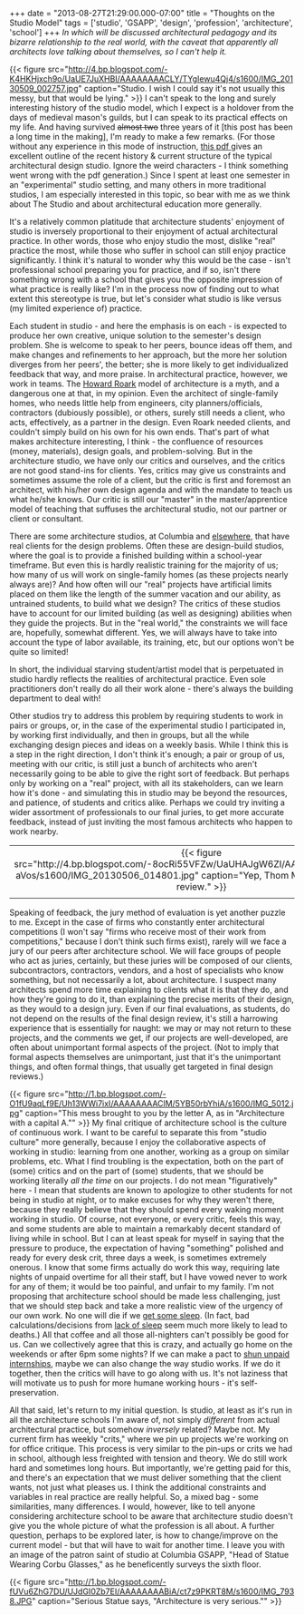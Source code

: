 +++
date = "2013-08-27T21:29:00.000-07:00"
title = "Thoughts on the Studio Model"
tags = ['studio', 'GSAPP', 'design', 'profession', 'architecture', 'school']
+++
*In which will be discussed architectural pedagogy and its bizarre relationship to the real world, with the caveat that apparently all architects love talking about themselves, so I can't help it.*

{{< figure src="http://4.bp.blogspot.com/-K4HKHjxch9o/UaUE7JuXHBI/AAAAAAAACLY/TYgIewu4Qj4/s1600/IMG_20130509_002757.jpg" caption="Studio.  I wish I could say it's not usually this messy, but that would be lying." >}}
I can't speak to the long and surely interesting history of the studio model, which I expect is a holdover from the days of medieval mason's guilds, but I can speak to its practical effects on my life.  And having survived <strike>almost two</strike> three years of it [this post has been a long time in the making], I'm ready to make a few remarks.  (For those without any experience in this mode of instruction, [this pdf ](http://www.edi.msstate.edu/work/pdf/history_studio_based_learning.pdf)gives an excellent outline of the recent history & current structure of the typical architectural design studio.  Ignore the weird characters - I think something went wrong with the pdf generation.)  Since I spent at least one semester in an "experimental" studio setting, and many others in more traditional studios, I am especially interested in this topic, so bear with me as we think about The Studio and about architectural education more generally.

It's a relatively common platitude that architecture students' enjoyment of studio is inversely proportional to their enjoyment of actual architectural practice.  In other words, those who enjoy studio the most, dislike "real" practice the most, while those who suffer in school can still enjoy practice significantly.  I think it's natural to wonder why this would be the case - isn't professional school preparing you for practice, and if so, isn't there something wrong with a school that gives you the opposite impression of what practice is really like?  I'm in the process now of finding out to what extent this stereotype is true, but let's consider what studio is like versus (my limited experience of) practice.

Each student in studio - and here the emphasis is on each - is expected to produce her own creative, unique solution to the semester's design problem.  She is welcome to speak to her peers, bounce ideas off them, and make changes and refinements to her approach, but the more her solution diverges from her peers', the better; she is more likely to get individualized feedback that way, and more praise.  In architectural practice, however, we work in teams.  The [Howard Roark](http://en.wikipedia.org/wiki/The_Fountainhead) model of architecture is a myth, and a dangerous one at that, in my opinion.  Even the architect of single-family homes, who needs little help from engineers, city planners/officials, contractors (dubiously possible), or others, surely still needs a client, who acts, effectively, as a partner in the design.  Even Roark needed clients, and couldn't simply build on his own for his own ends.  That's part of what makes architecture interesting, I think - the confluence of resources (money, materials), design goals, and problem-solving.  But in the architecture studio, we have only our critics and ourselves, and the critics are not good stand-ins for clients.  Yes, critics may give us constraints and sometimes assume the role of a client, but the critic is first and foremost an architect, with his/her own design agenda and with the mandate to teach us what he/she knows.  Our critic is still our "master" in the master/apprentice model of teaching that suffuses the architectural studio, not our partner or client or consultant.

There are some architecture studios, at Columbia and [elsewhere](http://www.ruralstudio.org/), that have real clients for the design problems.  Often these are design-build studios, where the goal is to provide a finished building within a school-year timeframe.  But even this is hardly realistic training for the majority of us; how many of us will work on single-family homes (as these projects nearly always are)?  And how often will our "real" projects have artificial limits placed on them like the length of the summer vacation and our ability, as untrained students, to build what we design?  The critics of these studios have to account for our limited building (as well as designing) abilities when they guide the projects.  But in the "real world," the constraints we will face are, hopefully, somewhat different.  Yes, we will always have to take into account the type of labor available, its training, etc, but our options won't be quite so limited!

In short, the individual starving student/artist model that is perpetuated in studio hardly reflects the realities of architectural practice.  Even sole practitioners don't really do all their work alone - there's always the building department to deal with!

Other studios try to address this problem by requiring students to work in pairs or groups, or, in the case of the experimental studio I participated in, by working first individually, and then in groups, but all the while exchanging design pieces and ideas on a weekly basis.  While I think this is a step in the right direction, I don't think it's enough; a pair or group of us, meeting with our critic, is still just a bunch of architects who aren't necessarily going to be able to give the right sort of feedback.  But perhaps only by working on a "real" project, with all its stakeholders, can we learn how it's done - and simulating this in studio may be beyond the resources, and patience, of students and critics alike.  Perhaps we could try inviting a wider assortment of professionals to our final juries, to get more accurate feedback, instead of just inviting the most famous architects who happen to work nearby.

<table align="center" cellpadding="0" cellspacing="0" class="tr-caption-container" style="margin-left: auto; margin-right: auto; text-align: center;"><tbody><tr><td style="text-align: center;">
{{< figure src="http://4.bp.blogspot.com/-8ocRi55VFZw/UaUHAJgW6ZI/AAAAAAAAClI/FXqBs5-aVos/s1600/IMG_20130506_014801.jpg" caption="Yep, Thom Mayne was at our final review." >}}
</td></tr><tr><td class="tr-caption" style="text-align: center;"></td></tr></tbody></table>Speaking of feedback, the jury method of evaluation is yet another puzzle to me.  Except in the case of firms who constantly enter architectural competitions (I won't say "firms who receive most of their work from competitions," because I don't think such firms exist), rarely will we face a jury of our peers after architecture school.  We will face groups of people who act as juries, certainly, but these juries will be composed of our clients, subcontractors, contractors, vendors, and a host of specialists who know something, but not necessarily a lot, about architecture.  I suspect many architects spend more time explaining to clients what it is that they do, and how they're going to do it, than explaining the precise merits of their design, as they would to a design jury.  Even if our final evaluations, as students, do not depend on the results of the final design review, it's still a harrowing experience that is essentially for naught: we may or may not return to these projects, and the comments we get, if our projects are well-developed, are often about unimportant formal aspects of the project.  (Not to imply that formal aspects themselves are unimportant, just that it's the unimportant things, and often formal things, that usually get targeted in final design reviews.)

{{< figure src="http://1.bp.blogspot.com/-O1fU9aqLf9E/Uh13WWi7ixI/AAAAAAAAClM/5YB50rbYhiA/s1600/IMG_5012.jpg" caption="This mess brought to you by the letter A, as in \"Architecture with a capital A.\"" >}}
 My final critique of architecture school is the culture of continuous work.  I want to be careful to separate this from "studio culture" more generally, because I enjoy the collaborative aspects of working in studio: learning from one another, working as a group on similar problems, etc.  What I find troubling is the expectation, both on the part of (some) critics and on the part of (some) students, that we should be working literally *all the time* on our projects.  I do not mean "figuratively" here - I mean that students are known to apologize to other students for not being in studio at night, or to make excuses for why they weren't there, because they really believe that they should spend every waking moment working in studio.  Of course, not everyone, or every critic, feels this way, and some students are able to maintain a remarkably decent standard of living while in school.   But I can at least speak for myself in saying that the pressure to produce, the expectation of having "something" polished and ready for every desk crit, three days a week, is sometimes extremely onerous.  I know that some firms actually do work this way, requiring late nights of unpaid overtime for all their staff, but I have vowed never to work for any of them; it would be too painful, and unfair to my family.  I'm not proposing that architecture school should be made less challenging, just that we should step back and take a more realistic view of the urgency of our own work.  No one will die if we [get some sleep](http://blogs.hbr.org/schwartz/2011/03/sleep-is-more-important-than-f.html).  (In fact, bad calculations/decisions from [lack of sleep](http://www.nytimes.com/2011/05/31/health/31brody.html?_r=0) seem much more likely to lead to deaths.)  All that coffee and all those all-nighters can't possibly be good for us.  Can we collectively agree that this is crazy, and actually go home on the weekends or after 6pm some nights?  If we can make a pact to [shun unpaid internships](http://www.architizer.com/en_us/blog/dyn/65222/unpaid-architecture-internships-come-under-fire/#.Ua6wIvb72Fc), maybe we can also change the way studio works.  If we do it together, then the critics will have to go along with us.  It's not laziness that will motivate us to push for more humane working hours - it's self-preservation.

All that said, let's return to my initial question.   Is studio, at least as it's run in all the architecture schools I'm aware of, not simply *different* from actual architectural practice, but somehow *inversely* related?  Maybe not.  My current firm has weekly "crits," where we pin up projects we're working on for office critique.  This process is very similar to the pin-ups or crits we had in school, although less freighted with tension and theory.  We do still work hard and sometimes long hours.  But importantly, we're getting paid for this, and there's an expectation that we must deliver something that the client wants, not just what pleases us.  I think the additional constraints and variables in real practice are really helpful.  So, a mixed bag - some similarities, many differences.  I would, however, like to tell anyone considering architecture school to be aware that architecture studio doesn't give you the whole picture of what the profession is all about.  A further question, perhaps to be explored later, is how to change/improve on the current model - but that will have to wait for another time.  I leave you with an image of the patron saint of studio at Columbia GSAPP, "Head of Statue Wearing Corbu Glasses," as he beneficently surveys the sixth floor.

{{< figure src="http://1.bp.blogspot.com/-fUVu6ZhG7DU/UJdGI0Zb7EI/AAAAAAAABiA/ct7z9PKRT8M/s1600/IMG_7938.JPG" caption="Serious Statue says, \"Architecture is very serious.\"" >}}
